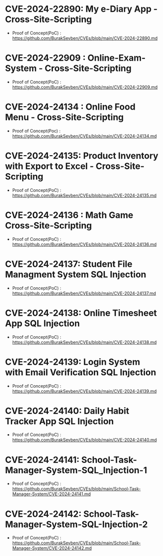 # CVE-2024-22890: My e-Diary App - Cross-Site-Scripting
+ Proof of Concept(PoC) : https://github.com/BurakSevben/CVEs/blob/main/CVE-2024-22890.md

# CVE-2024-22909 : Online-Exam-System - Cross-Site-Scripting
+ Proof of Concept(PoC) : https://github.com/BurakSevben/CVEs/blob/main/CVE-2024-22909.md

# CVE-2024-24134 : Online Food Menu - Cross-Site-Scripting
+ Proof of Concept(Poc) : https://github.com/BurakSevben/CVEs/blob/main/CVE-2024-24134.md

# CVE-2024-24135: Product Inventory with Export to Excel - Cross-Site-Scripting
+ Proof of Concept(PoC) : https://github.com/BurakSevben/CVEs/blob/main/CVE-2024-24135.md

# CVE-2024-24136 : Math Game Cross-Site-Scripting
+ Proof of Concept(PoC) : https://github.com/BurakSevben/CVEs/blob/main/CVE-2024-24136.md

# CVE-2024-24137: Student File Managment System SQL Injection
+ Proof of Concept(PoC) : https://github.com/BurakSevben/CVEs/blob/main/CVE-2024-24137.md

# CVE-2024-24138: Online Timesheet App SQL Injection
+ Proof of Concept(PoC) : https://github.com/BurakSevben/CVEs/blob/main/CVE-2024-24138.md

# CVE-2024-24139: Login System with Email Verification SQL Injection
+ Proof of Concept(PoC) : https://github.com/BurakSevben/CVEs/blob/main/CVE-2024-24139.md

# CVE-2024-24140: Daily Habit Tracker App SQL Injection
+ Proof of Concept(PoC) : https://github.com/BurakSevben/CVEs/blob/main/CVE-2024-24140.md

# CVE-2024-24141: School-Task-Manager-System-SQL_Injection-1
+ Proof of Concept(PoC) : https://github.com/BurakSevben/CVEs/blob/main/School-Task-Manager-System/CVE-2024-24141.md

# CVE-2024-24142: School-Task-Manager-System-SQL-Injection-2
+ Proof of Concept(PoC) : https://github.com/BurakSevben/CVEs/blob/main/School-Task-Manager-System/CVE-2024-24142.md
